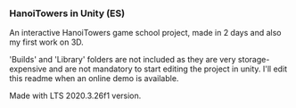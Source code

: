### HanoiTowers in Unity (ES)

An interactive HanoiTowers game school project, made in 2 days and also my first work on 3D.

'Builds' and 'Library' folders are not included as they are very storage-expensive and are not mandatory to start editing the project in unity.
I'll edit this readme when an online demo is available.

Made with LTS 2020.3.26f1 version.
